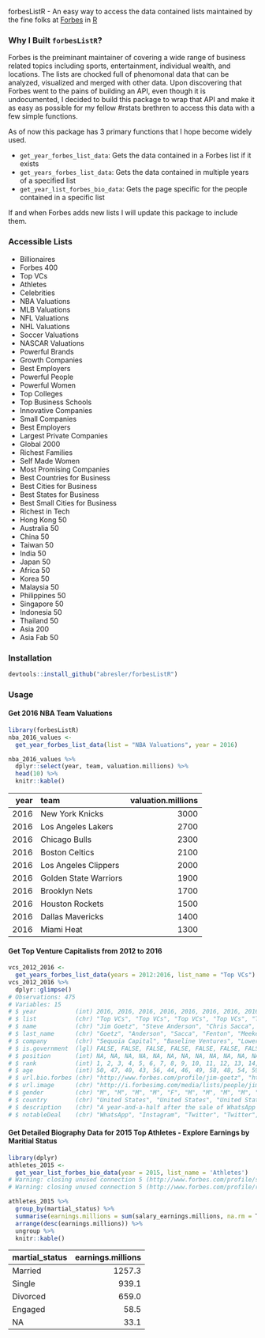 
<!-- README.md is generated from README.Rmd. Please edit that file -->

forbesListR - An easy way to access the data contained lists maintained by the fine folks at [Forbes](http://www.forbes.com/) in [R](cran.r-project.org)

### Why I Built `forbesListR`?

Forbes is the preiminant maintainer of covering a wide range of business related topics including sports, entertainment, individual wealth, and locations. The lists are chocked full of phenomonal data that can be analyzed, visualized and merged with other data. Upon discovering that Forbes went to the pains of building an API, even though it is undocumented, I decided to build this package to wrap that API and make it as easy as possible for my fellow \#rstats brethren to access this data with a few simple functions.

As of now this package has 3 primary functions that I hope become widely used.

-   `get_year_forbes_list_data`: Gets the data contained in a Forbes list if it exists
-   `get_years_forbes_list_data`: Gets the data contained in multiple years of a specified list
-   `get_year_list_forbes_bio_data`: Gets the page specific for the people contained in a specific list

If and when Forbes adds new lists I will update this package to include them.

### Accessible Lists

-   Billionaires
-   Forbes 400
-   Top VCs
-   Athletes
-   Celebrities
-   NBA Valuations
-   MLB Valuations
-   NFL Valuations
-   NHL Valuations
-   Soccer Valuations
-   NASCAR Valuations
-   Powerful Brands
-   Growth Companies
-   Best Employers
-   Powerful People
-   Powerful Women
-   Top Colleges
-   Top Business Schools
-   Innovative Companies
-   Small Companies
-   Best Employers
-   Largest Private Companies
-   Global 2000
-   Richest Families
-   Self Made Women
-   Most Promising Companies
-   Best Countries for Business
-   Best Cities for Business
-   Best States for Business
-   Best Small Cities for Business
-   Richest in Tech
-   Hong Kong 50
-   Australia 50
-   China 50
-   Taiwan 50
-   India 50
-   Japan 50
-   Africa 50
-   Korea 50
-   Malaysia 50
-   Philippines 50
-   Singapore 50
-   Indonesia 50
-   Thailand 50
-   Asia 200
-   Asia Fab 50

### Installation

``` r
devtools::install_github("abresler/forbesListR")
```

### Usage

#### Get 2016 NBA Team Valuations

``` r
library(forbesListR)
nba_2016_values <- 
  get_year_forbes_list_data(list = "NBA Valuations", year = 2016)

nba_2016_values %>% 
  dplyr::select(year, team, valuation.millions) %>% 
  head(10) %>% 
  knitr::kable()
```

|  year| team                  |  valuation.millions|
|-----:|:----------------------|-------------------:|
|  2016| New York Knicks       |                3000|
|  2016| Los Angeles Lakers    |                2700|
|  2016| Chicago Bulls         |                2300|
|  2016| Boston Celtics        |                2100|
|  2016| Los Angeles Clippers  |                2000|
|  2016| Golden State Warriors |                1900|
|  2016| Brooklyn Nets         |                1700|
|  2016| Houston Rockets       |                1500|
|  2016| Dallas Mavericks      |                1400|
|  2016| Miami Heat            |                1300|

#### Get Top Venture Capitalists from 2012 to 2016

``` r
vcs_2012_2016 <- 
  get_years_forbes_list_data(years = 2012:2016, list_name = "Top VCs")
vcs_2012_2016 %>% 
  dplyr::glimpse()
# Observations: 475
# Variables: 15
# $ year           (int) 2016, 2016, 2016, 2016, 2016, 2016, 2016, 2016, 2016, 2016, 2016, 2016, 2016, 2016, 2016, 20...
# $ list           (chr) "Top VCs", "Top VCs", "Top VCs", "Top VCs", "Top VCs", "Top VCs", "Top VCs", "Top VCs", "Top...
# $ name           (chr) "Jim Goetz", "Steve Anderson", "Chris Sacca", "Peter Fenton", "Mary Meeker", "Josh Kopelman"...
# $ last_name      (chr) "Goetz", "Anderson", "Sacca", "Fenton", "Meeker", "Kopelman", "Shen", "Gurley", "Leone", "Th...
# $ company        (chr) "Sequoia Capital", "Baseline Ventures", "Lowercase Capital", "Benchmark", "Kleiner Perkins C...
# $ is.government  (lgl) FALSE, FALSE, FALSE, FALSE, FALSE, FALSE, FALSE, FALSE, FALSE, FALSE, FALSE, FALSE, FALSE, F...
# $ position       (int) NA, NA, NA, NA, NA, NA, NA, NA, NA, NA, NA, NA, NA, NA, NA, NA, NA, NA, NA, NA, NA, NA, NA, ...
# $ rank           (int) 1, 2, 3, 4, 5, 6, 7, 8, 9, 10, 11, 12, 13, 14, 15, 16, 17, 18, 19, 20, 21, 22, 23, 24, 25, 2...
# $ age            (int) 50, 47, 40, 43, 56, 44, 46, 49, 58, 48, 54, 59, 50, 51, 44, 52, 54, 48, 48, 51, 45, 64, 42, ...
# $ url.bio.forbes (chr) "http://www.forbes.com/profile/jim-goetz", "http://www.forbes.com/profile/steve-anderson", "...
# $ url.image      (chr) "http://i.forbesimg.com/media/lists/people/jim-goetz_200x200.jpg", "http://i.forbesimg.com/m...
# $ gender         (chr) "M", "M", "M", "M", "F", "M", "M", "M", "M", "M", "M", "M", "M", "M", "M", "M", "M", "M", "M...
# $ country        (chr) "United States", "United States", "United States", "United States", "United States", "United...
# $ description    (chr) "A year-and-a-half after the sale of WhatsApp to Facebook for near $22 billion, Jim Goetz co...
# $ notableDeal    (chr) "WhatsApp", "Instagram", "Twitter", "Twitter", "Facebook", "LinkedIn", "Alibaba", "Uber", "F...
```

#### Get Detailed Biography Data for 2015 Top Athletes - Explore Earnings by Maritial Status

``` r
library(dplyr)
athletes_2015 <- 
  get_year_list_forbes_bio_data(year = 2015, list_name = 'Athletes')
# Warning: closing unused connection 5 (http://www.forbes.com/profile/sergio-aguero)
# Warning: closing unused connection 5 (http://www.forbes.com/profile/russell-westbrook)

athletes_2015 %>% 
  group_by(martial_status) %>% 
  summarise(earnings.millions = sum(salary_earnings.millions, na.rm = T)) %>% 
  arrange(desc(earnings.millions)) %>% 
  ungroup %>% 
  knitr::kable()
```

| martial\_status |  earnings.millions|
|:----------------|------------------:|
| Married         |             1257.3|
| Single          |              939.1|
| Divorced        |              659.0|
| Engaged         |               58.5|
| NA              |               33.1|
